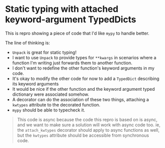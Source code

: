 # Static typing with attached keyword-argument TypedDicts

This is repro showing a piece of code that I'd like `mypy` to handle better.

The line of thinking is:

- `Unpack` is great for static typing!
- I want to use `Unpack` to provide types for `**kwargs` in scenarios where a function I'm writing just forwards them to another function.
- I don't want to redefine the other function's keyword arguments in my code.
- It's okay to modify the other code for now to add a `TypedDict` describing its keyword arguments
- It would be nice if the other function and the keyword argument typed dictionary were associated somehow.
- A decorator can do the association of these two things, attaching a `kwtypes` attribute to the decorated function.
- `mypy` should be able to typecheck it.

> This code is async because the code this repro is based on is async, and we want to make sure a solution will work with async code too. ie, the `attach_kwtypes` decorator should apply to async functions as well, but the `kwtypes` attribute should be accessible from synchronous code.
